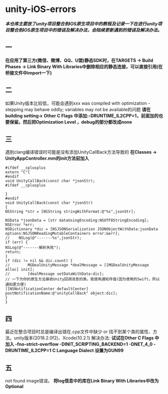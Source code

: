 # unity-iOS-errors
***本仓库主要放了unity项目整合到iOS原生项目中的教程及记录一下在进行unity项目整合到iOS原生项目中的错误及解决办法，会陆续更新遇到的错误及解决办法。***

## 一
**在应用了第三方(微信、微博、QQ、U盟)静态SDK时，在TARGETS -> Build Phases -> Link Binary With Libraries中删除相应的静态连接，可以直接引用(在桥接文件中import一下)**

## 二
如果Unity版本比较低，可能会遇到xxx was compiled with optimization - stepping may behave oddly; variables may not be available的问题
**请在building setting-> Other C Flags 中添加:-DRUNTIME_IL2CPP=1，前面加的也要保留。然后把Optimization Level ，debug的部分都改成none**

## 三
遇到clang编译错误时可能是没有添加UnityCallBack方法导致的
**在Classes -> UnityAppController.mm的init方法前加入**
```
#ifdef __cplusplus
extern "C"{
#endif
void UnityCallBack(const char *jsonStr);
#ifdef __cplusplus

}
#endif
void UnityCallBack(const char *jsonStr)
{
NSString *str = [NSString stringWithFormat:@"%s",jsonStr];

NSData *jsonData = [str dataUsingEncoding:NSUTF8StringEncoding];
NSError *err;
NSDictionary *dic = [NSJSONSerialization JSONObjectWithData:jsonData options:NSJSONReadingMutableContainers error:&err];
//    NSLog(@"-------%s",jsonStr);
if (err) {
NSLog(@"-------解析失败");
return;
}
if (dic != nil && dic.count) {
//        MGDealUnityMessage *dealMessage = [[MGDealUnityMessage alloc] init];
//        [dealMessage setDataWithData:dic];
// 一下为你的原生方法接收Unity回调消息的类。我使用通知传值(因为使用的Swift，所以通知更方便)
[[NSNotificationCenter defaultCenter] postNotificationName:@"unityCallBack" object:dic];
}
}
```

## 四
最近在整合项目时总是编译出错在.cpp文件中缺少 or 找不到某个类的属性、方法。unity版本(2018.2.0f2)、Xcode(10.2.1)
解决办法: 
**试试在Other C Flags 中加入 
-fno-strict-overflow
-DINIT_SCRIPTING_BACKEND=1 
-DNET_4_0 
-DRUNTIME_IL2CPP=1
C Language Dialect 设置为GUN99**

## 五
not found image错误。 
**将log信息中的库在Link Binary With Libraries中改为Optional**
